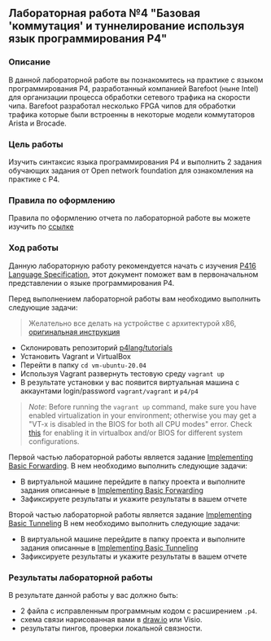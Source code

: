 ## Лабораторная работа №4 "Базовая 'коммутация' и туннелирование используя язык программирования P4"

### Описание
В данной лабораторной работе вы познакомитесь на практике с языком программирования P4, разработанный компанией Barefoot (ныне Intel) для организации процесса обработки сетевого трафика на скорости чипа. Barefoot разработал несколько FPGA чипов для обработки трафика которые были встроенны в некоторые модели коммутаторов Arista и Brocade.  

### Цель работы
Изучить синтаксис языка программирования P4 и выполнить 2 задания обучающих задания от Open network foundation для ознакомления на практике с P4.

### Правила по оформлению
Правила по оформлению отчета по лабораторной работе вы можете изучить по [ссылке](../reportdesign.md)

### Ход работы
Данную лабораторную работу рекомендуется начать с изучения [P416 Language Specification](https://p4.org/p4-spec/docs/P4-16-v1.2.3.pdf), этот документ поможет вам в первоначальном представлении о языке программирования P4.

Перед выполнением лабораторной работы вам необходимо выполнить следующие задачи:

> Желательно все делать на устройстве с архитектурой x86, [оригинальная инструкция](https://github.com/p4lang/tutorials/blob/master/README.md) 
 
- Склонировать репозиторий [p4lang/tutorials](https://github.com/p4lang/tutorials)
- Установить Vagrant и VirtualBox
- Перейти в папку `cd vm-ubuntu-20.04`
- Используя Vagrant развернуть тестовую среду `vagrant up`
- В результате установки у вас появится виртуальная машина с аккаунтами login/password `vagrant/vagrant` и `p4/p4`

>*Note*: Before running the `vagrant up` command, make sure you have enabled virtualization in your environment; otherwise you may get a "VT-x is disabled in the BIOS for both all CPU modes" error. Check [this](https://stackoverflow.com/questions/33304393/vt-x-is-disabled-in-the-bios-for-both-all-cpu-modes-verr-vmx-msr-all-vmx-disabl) for enabling it in virtualbox and/or BIOS for different system configurations.

Первой частью лабораторной работы является задание [Implementing Basic Forwarding](https://github.com/p4lang/tutorials/tree/master/exercises/basic).
В нем необходимо выполнить следующие задачи:
- В виртуальной машине перейдите в папку проекта и выполните задания описанные в [Implementing Basic Forwarding](https://github.com/p4lang/tutorials/tree/master/exercises/basic)
- Зафиксируете результаты и укажите результаты в вашем отчете

Второй частью лабораторной работы является задание [Implementing Basic Tunneling](https://github.com/p4lang/tutorials/tree/master/exercises/basic_tunnel)
В нем необходимо выполнить следующие задачи:
- В виртуальной машине перейдите в папку проекта и выполните задания описанные в [Implementing Basic Tunneling](https://github.com/p4lang/tutorials/tree/master/exercises/basic_tunnel)
- Зафиксируете результаты и укажите результаты в вашем отчете

### Результаты лабораторной работы
В результате данной работы у вас должно быть:
- 2 файла с исправленным программным кодом с расширением `.p4`.
- схема связи нарисованная вами в [draw.io](https://app.diagrams.net) или Visio.
- результаты пингов, проверки локальной связности.
